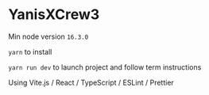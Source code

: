 # YanisXCrew3

Min node version ```16.3.0```

```yarn``` to install

```yarn run dev``` to launch project and follow term instructions

Using Vite.js / React / TypeScript / ESLint / Prettier